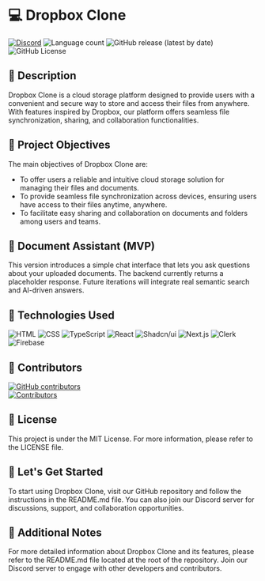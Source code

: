 # 💻 Dropbox Clone

[![Discord](https://img.shields.io/discord/1056947417842454678?label=DISCORD%20SERVER&logo=discord&style=for-the-badge)](https://discord.gg/FVaPTTs7MY)
![Language count](https://img.shields.io/github/languages/count/LitoHDD/Dropbox-Clone?label=%F0%9F%8C%8E%20LANGUAGES&style=for-the-badge)
![GitHub release (latest by date)](https://img.shields.io/github/v/release/LitoHDD/Dropbox-Clone?color=orange&label=%F0%9F%93%A2%20LAST%20VERSION&style=for-the-badge)
![GitHub License](https://img.shields.io/github/license/LitoHDD/Dropbox-Clone?style=for-the-badge)

## 📝 Description

Dropbox Clone is a cloud storage platform designed to provide users with a convenient and secure way to store and access their files from anywhere. With features inspired by Dropbox, our platform offers seamless file synchronization, sharing, and collaboration functionalities.

## 🎯 Project Objectives

The main objectives of Dropbox Clone are:

- To offer users a reliable and intuitive cloud storage solution for managing their files and documents.
- To provide seamless file synchronization across devices, ensuring users have access to their files anytime, anywhere.
- To facilitate easy sharing and collaboration on documents and folders among users and teams.

## 🧠 Document Assistant (MVP)

This version introduces a simple chat interface that lets you ask questions about your uploaded documents. The backend currently returns a placeholder response. Future iterations will integrate real semantic search and AI-driven answers.

## 🔧 Technologies Used

![HTML](https://img.shields.io/badge/HTML-%23e34c26.svg?logo=html5&logoColor=white&style=for-the-badge)
![CSS](https://img.shields.io/badge/CSS-%23563d7c.svg?logo=css3&logoColor=white&style=for-the-badge)
![TypeScript](https://img.shields.io/badge/TypeScript-%233178c6.svg?logo=typescript&logoColor=white&style=for-the-badge)
![React](https://img.shields.io/badge/React-%2361DAFB.svg?logo=react&logoColor=white&style=for-the-badge)
![Shadcn/ui](https://img.shields.io/badge/shadcn%2Fui-white?style=for-the-badge&logo=shadcnui&logoColor=black)
![Next.js](https://img.shields.io/badge/Next.js-%23000000.svg?style=for-the-badge&logo=next.js&logoColor=white)
![Clerk](https://img.shields.io/badge/Clerk-%234B2D77.svg?logo=clerk&logoColor=white&style=for-the-badge)
![Firebase](https://img.shields.io/badge/Firebase-%23FFCA28.svg?style=for-the-badge&logo=firebase&logoColor=black)

## 🤝 Contributors

[![GitHub contributors](https://img.shields.io/github/contributors/LitoHDD/Dropbox-Clone?style=for-the-badge)](https://github.com/LitoHDD/Dropbox-Clone/graphs/contributors)  
[![Contributors](https://contrib.rocks/image?repo=LitoHDD/Dropbox-Clone)](https://github.com/LitoHDD/Dropbox-Clone/graphs/contributors)

## 📄 License

This project is under the MIT License. For more information, please refer to the LICENSE file.

## 🚀 Let's Get Started

To start using Dropbox Clone, visit our GitHub repository and follow the instructions in the README.md file. You can also join our Discord server for discussions, support, and collaboration opportunities.

## 📝 Additional Notes

For more detailed information about Dropbox Clone and its features, please refer to the README.md file located at the root of the repository. Join our Discord server to engage with other developers and contributors.
